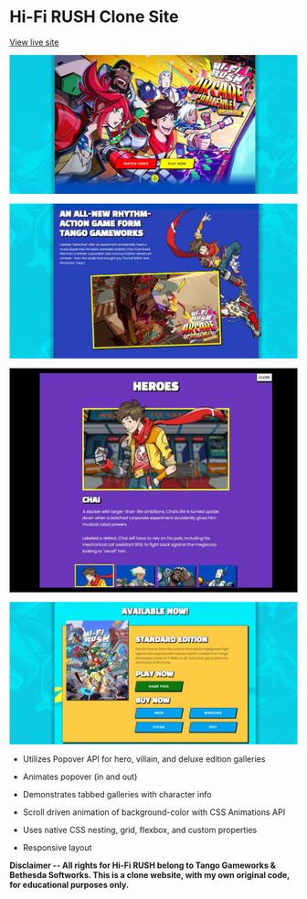 # Hi-Fi RUSH Clone Site

[View live site](https://apcurran.github.io/hi-fi-rush-clone/)

![Hi-Fi RUSH header](./images/readme/hfr_header.jpg)

![Chai action pose/swing with guitar](./images/readme/hfr_chai-swing.jpg)

![Hero gallery with tabs](./images/readme/hfr_hero-gallery.jpg)

![Standard edition layout](./images/readme/hfr_standard-edition.jpg)

- Utilizes Popover API for hero, villain, and deluxe edition galleries

- Animates popover (in and out)

- Demonstrates tabbed galleries with character info

- Scroll driven animation of background-color with CSS Animations API

- Uses native CSS nesting, grid, flexbox, and custom properties

- Responsive layout

**Disclaimer -- All rights for Hi-Fi RUSH belong to Tango Gameworks & Bethesda Softworks. This is a clone website, with my own original code, for educational purposes only.**